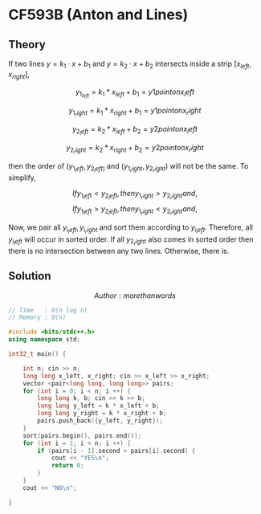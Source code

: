 # CF593B (Anton and Lines)
## Theory
If two lines $y = k_1 \cdot x + b_1$ and $y = k_2 \cdot x + b_2$ intersects inside a strip $[x_{left}, x_{right}]$, 

$$y_{1_{left}} = k_1 * x_{left} + b_1 = y1 point on x_left$$

$$y_{1_right} = k_1 * x_{right} + b_1 = y1 point on x_right$$

$$y_{2_left} = k_2 * x_{left} + b_2 = y2 point on x_left$$

$$y_{2_right} = k_2 * x_{right} + b_2 = y2 point on x_right$$

then the order of $(y_{1_left}, y_{2_left)}$ and $(y_{1_right}, y_{2_right})$ will not be the same. To simplify, 

$$ If y_{1_left} < y_{2_left}, then y_{1_right} > y_{2_right} and,$$
$$ If y_{1_left} > y_{2_left}, then y_{1_right} < y_{2_right} and,$$

Now, we pair all ${y_{i_left}, y_{i_right}}$ and sort them according to $y_{i_left}$. Therefore, all $y_{i_left}$ will occur in sorted order. If all $y_{2_right}$ also comes in sorted order then there is no intersection between any two lines. Otherwise, there is.

## Solution
$$ Author : morethanwords $$

```c++
// Time   : O(n log n)
// Memory : O(n)

#include <bits/stdc++.h>
using namespace std;

int32_t main() {

    int n; cin >> n;
    long long x_left, x_right; cin >> x_left >> x_right;
    vector <pair<long long, long long>> pairs;
    for (int i = 0; i < n; i ++) {
        long long k, b; cin >> k >> b;
        long long y_left = k * x_left + b;
        long long y_right = k * x_right + b;
        pairs.push_back({y_left, y_right});
    }
    sort(pairs.begin(), pairs.end());
    for (int i = 1; i < n; i ++) {
        if (pairs[i - 1].second > pairs[i].second) {
            cout << "YES\n";
            return 0;
        }
    }
    cout << "NO\n";

}
```

